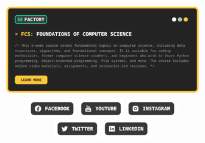 <a href="https://www.sefactory.io/fcs" target="_blank"><img src="./fcs.svg" alt="logo" /></a>

<p align="center">
<a href="https://www.facebook.com/SEFactory/" target="_blank"><img height="50px" src="./social02.svg" alt="icon | LinkedIn"/></a>
<a href="https://twitter.com/se_factory" target="_blank"><img height="50px" src="./social03.svg" alt="icon | LinkedIn"/></a>
<a href="https://www.instagram.com/sefactoryofficial" target="_blank"><img height="50px" src="./social01.svg" alt="icon | LinkedIn"/></a>
<a href="https://twitter.com/se_factory" target="_blank"><img height="50px" src="./social04.svg" alt="icon | LinkedIn"/></a>
<a href="https://www.linkedin.com/company/se-factory" target="_blank"><img height="50px" src="./social05.svg" alt="icon | LinkedIn"/></a>
</p>


<!-- <a>
  <img src="./sef.svg" alt="logo" height="50" />
</a>
<a>
  <img src="./sef.svg" alt="logo" height="50" />
</a>
<a>
  <img src="./sef.svg" alt="logo" height="50" />
</a>
<a>
  <img src="./sef.svg" alt="logo" height="50" />
</a>

| | | |
|-|-|-|
|<br><img src="./1024.jpg" alt="Image" width="100" style="border-radius:15px;"/>|<br><div style="background-color: grey;border-radius: 15px; width: 100px; height: 50px; text-align: center; line-height: 50px">FCS 23</div>|<br> Your biography goes here. You can include information about your professional experience, your skills, and anything else that you think is relevant.|

<br>

<div style="background-color: black;border: 10px solid #FFC635;border-radius: 15px; padding: 40px">

<b><h1>FCS</h1></b>
<b><h2>Foundations of Computer Science</h2></b>

<p>
    This is where you can place a brief description of your project. It's important to provide visitors with a concise overview of what your project does and how it might be useful for them.
</p>

<kbd>KeyBinding Button</kbd>

</div> -->
